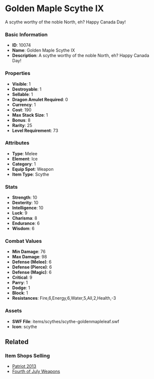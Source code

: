 # Golden Maple Scythe IX

A scythe worthy of the noble North, eh? Happy Canada Day!

### Basic Information

- **ID**: 10074
- **Name**: Golden Maple Scythe IX
- **Description**: A scythe worthy of the noble North, eh? Happy Canada Day!

### Properties

- **Visible**: 1
- **Destroyable**: 1
- **Sellable**: 1
- **Dragon Amulet Required**: 0
- **Currency**: 1
- **Cost**: 190
- **Max Stack Size**: 1
- **Bonus**: 8
- **Rarity**: 25
- **Level Requirement**: 73

### Attributes

- **Type**: Melee
- **Element**: Ice
- **Category**: 1
- **Equip Spot**: Weapon
- **Item Type**: Scythe

### Stats

- **Strength**: 10
- **Dexterity**: 10
- **Intelligence**: 10
- **Luck**: 9
- **Charisma**: 8
- **Endurance**: 6
- **Wisdom**: 6

### Combat Values

- **Min Damage**: 76
- **Max Damage**: 98
- **Defense (Melee)**: 6
- **Defense (Pierce)**: 6
- **Defense (Magic)**: 6
- **Critical**: 9
- **Parry**: 1
- **Dodge**: 1
- **Block**: 1
- **Resistances**: Fire,6,Energy,6,Water,5,All,2,Health,-3

### Assets

- **SWF File**: items/scythes/scythe-goldenmapleleaf.swf
- **Icon**: scythe

## Related

### Item Shops Selling

- [Patriot 2013](../item-shops/350-patriot-2013.md)
- [Fourth of July Weapons](../item-shops/104-fourth-of-july-weapons.md)


